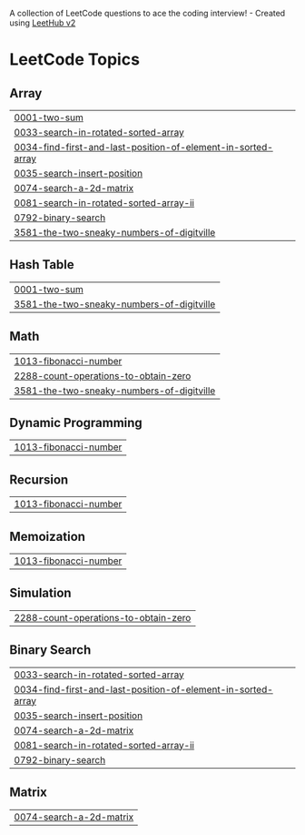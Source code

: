 A collection of LeetCode questions to ace the coding interview! - Created using [LeetHub v2](https://github.com/arunbhardwaj/LeetHub-2.0)
<!---LeetCode Topics Start-->
# LeetCode Topics
## Array
|  |
| ------- |
| [0001-two-sum](https://github.com/Jasmitha-k/Leetcode/tree/master/0001-two-sum) |
| [0033-search-in-rotated-sorted-array](https://github.com/Jasmitha-k/Leetcode/tree/master/0033-search-in-rotated-sorted-array) |
| [0034-find-first-and-last-position-of-element-in-sorted-array](https://github.com/Jasmitha-k/Leetcode/tree/master/0034-find-first-and-last-position-of-element-in-sorted-array) |
| [0035-search-insert-position](https://github.com/Jasmitha-k/Leetcode/tree/master/0035-search-insert-position) |
| [0074-search-a-2d-matrix](https://github.com/Jasmitha-k/Leetcode/tree/master/0074-search-a-2d-matrix) |
| [0081-search-in-rotated-sorted-array-ii](https://github.com/Jasmitha-k/Leetcode/tree/master/0081-search-in-rotated-sorted-array-ii) |
| [0792-binary-search](https://github.com/Jasmitha-k/Leetcode/tree/master/0792-binary-search) |
| [3581-the-two-sneaky-numbers-of-digitville](https://github.com/Jasmitha-k/Leetcode/tree/master/3581-the-two-sneaky-numbers-of-digitville) |
## Hash Table
|  |
| ------- |
| [0001-two-sum](https://github.com/Jasmitha-k/Leetcode/tree/master/0001-two-sum) |
| [3581-the-two-sneaky-numbers-of-digitville](https://github.com/Jasmitha-k/Leetcode/tree/master/3581-the-two-sneaky-numbers-of-digitville) |
## Math
|  |
| ------- |
| [1013-fibonacci-number](https://github.com/Jasmitha-k/Leetcode/tree/master/1013-fibonacci-number) |
| [2288-count-operations-to-obtain-zero](https://github.com/Jasmitha-k/Leetcode/tree/master/2288-count-operations-to-obtain-zero) |
| [3581-the-two-sneaky-numbers-of-digitville](https://github.com/Jasmitha-k/Leetcode/tree/master/3581-the-two-sneaky-numbers-of-digitville) |
## Dynamic Programming
|  |
| ------- |
| [1013-fibonacci-number](https://github.com/Jasmitha-k/Leetcode/tree/master/1013-fibonacci-number) |
## Recursion
|  |
| ------- |
| [1013-fibonacci-number](https://github.com/Jasmitha-k/Leetcode/tree/master/1013-fibonacci-number) |
## Memoization
|  |
| ------- |
| [1013-fibonacci-number](https://github.com/Jasmitha-k/Leetcode/tree/master/1013-fibonacci-number) |
## Simulation
|  |
| ------- |
| [2288-count-operations-to-obtain-zero](https://github.com/Jasmitha-k/Leetcode/tree/master/2288-count-operations-to-obtain-zero) |
## Binary Search
|  |
| ------- |
| [0033-search-in-rotated-sorted-array](https://github.com/Jasmitha-k/Leetcode/tree/master/0033-search-in-rotated-sorted-array) |
| [0034-find-first-and-last-position-of-element-in-sorted-array](https://github.com/Jasmitha-k/Leetcode/tree/master/0034-find-first-and-last-position-of-element-in-sorted-array) |
| [0035-search-insert-position](https://github.com/Jasmitha-k/Leetcode/tree/master/0035-search-insert-position) |
| [0074-search-a-2d-matrix](https://github.com/Jasmitha-k/Leetcode/tree/master/0074-search-a-2d-matrix) |
| [0081-search-in-rotated-sorted-array-ii](https://github.com/Jasmitha-k/Leetcode/tree/master/0081-search-in-rotated-sorted-array-ii) |
| [0792-binary-search](https://github.com/Jasmitha-k/Leetcode/tree/master/0792-binary-search) |
## Matrix
|  |
| ------- |
| [0074-search-a-2d-matrix](https://github.com/Jasmitha-k/Leetcode/tree/master/0074-search-a-2d-matrix) |
<!---LeetCode Topics End-->